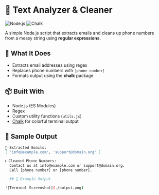 # 🧼 Text Analyzer & Cleaner


![Node.js](https://img.shields.io/badge/Node.js-18.x-green?logo=node.js)
![Chalk](https://img.shields.io/badge/Chalk-^5.4.1-blue?logo=npm)

A simple Node.js script that extracts emails and cleans up phone numbers from a messy string using **regular expressions**.

## 🔧 What It Does

- Extracts email addresses using regex
- Replaces phone numbers with `[phone number]`
- Formats output using the **chalk** package

## 📦 Built With

- Node.js (ES Modules)
- Regex
- Custom utility functions (`utils.js`)
- [Chalk](https://www.npmjs.com/package/chalk) for colorful terminal output

## 🧪 Sample Output

```bash
📧 Extracted Emails:
[ 'info@example.com', 'support@domain.org' ]

📞 Cleaned Phone Numbers:
  Contact us at info@example.com or support@domain.org.
  Call [phone number] or [phone number].

  ## 📸 Example Output

![Terminal Screenshot](./output.png)


